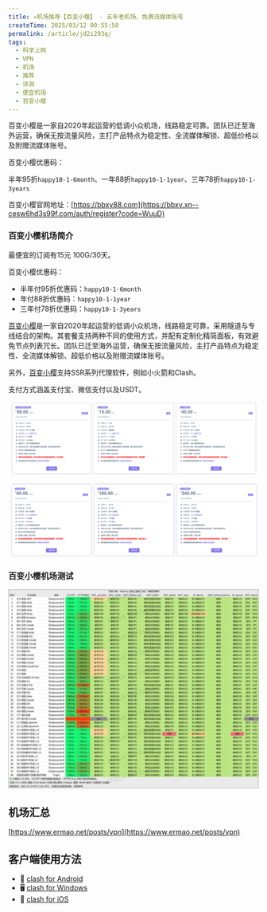 ```yaml
---
title: ✈️机场推荐【百变小樱】 - 五年老机场、免费流媒体账号
createTime: 2025/03/12 00:55:50
permalink: /article/jd2i293q/
tags:
  - 科学上网
  - VPN
  - 机场
  - 推荐
  - 评测
  - 便宜机场
  - 百变小樱
---
```


百变小樱是一家自2020年起运营的低调小众机场，线路稳定可靠。团队已迁至海外运营，确保无按流量风险，主打产品特点为稳定性、全流媒体解锁、超低价格以及附赠流媒体账号。

百变小樱优惠码：

半年95折`happy10-1-6month`、一年88折`happy10-1-1year`、三年78折`happy10-1-3years`

百变小樱官网地址：[https://bbxy88.com](https://bbxy.xn--cesw6hd3s99f.com/auth/register?code=WuuD)

<!-- more -->

### 百变小樱机场简介

最便宜的订阅有15元 100G/30天。

百变小樱优惠码：

- 半年付95折优惠码：`happy10-1-6month`
- 年付88折优惠码：`happy10-1-1year`
- 三年付78折优惠码：`happy10-1-3years`

[百变小樱](https://bbxy.xn--cesw6hd3s99f.com/auth/register?code=WuuD)是一家自2020年起运营的低调小众机场，线路稳定可靠，采用隧道与专线结合的架构。其套餐支持两种不同的使用方式，并配有定制化精简面板，有效避免节点列表冗长。团队已迁至海外运营，确保无按流量风险，主打产品特点为稳定性、全流媒体解锁、超低价格以及附赠流媒体账号。

另外，[百变小樱](https://bbxy.xn--cesw6hd3s99f.com/auth/register?code=WuuD)支持SSR系列代理软件，例如小火箭和Clash。

支付方式涵盖支付宝、微信支付以及USDT。

![百变小樱机场价格](images/机场推荐百变小樱/image.png)

![百变小樱机场价格](images/机场推荐百变小樱/image-1.png)

### 百变小樱机场测试

![百变小樱机场测试](images/机场推荐百变小樱/image-2.png)

## 机场汇总

[https://www.ermao.net/posts/vpn](https://www.ermao.net/posts/vpn)

## 客户端使用方法

- 📱 [clash for Android](https://www.ermao.net/article/eh8f4n86/)
- 🖥 [clash for Windows](https://www.ermao.net/article/0gematwc/)
- 🍎 [clash for iOS](https://www.ermao.net/article/z747kgjd/)
